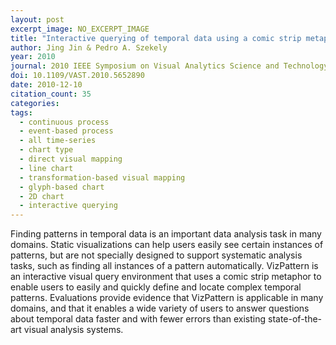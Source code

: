 ```yaml
---
layout: post
excerpt_image: NO_EXCERPT_IMAGE
title: "Interactive querying of temporal data using a comic strip metaphor"
author: Jing Jin & Pedro A. Szekely
year: 2010
journal: 2010 IEEE Symposium on Visual Analytics Science and Technology
doi: 10.1109/VAST.2010.5652890
date: 2010-12-10
citation_count: 35
categories:
tags:
  - continuous process
  - event-based process
  - all time-series
  - chart type
  - direct visual mapping
  - line chart
  - transformation-based visual mapping
  - glyph-based chart
  - 2D chart
  - interactive querying
---
```

Finding patterns in temporal data is an important data analysis task in many domains. Static visualizations can help users easily see certain instances of patterns, but are not specially designed to support systematic analysis tasks, such as finding all instances of a pattern automatically. VizPattern is an interactive visual query environment that uses a comic strip metaphor to enable users to easily and quickly define and locate complex temporal patterns. Evaluations provide evidence that VizPattern is applicable in many domains, and that it enables a wide variety of users to answer questions about temporal data faster and with fewer errors than existing state-of-the-art visual analysis systems.
